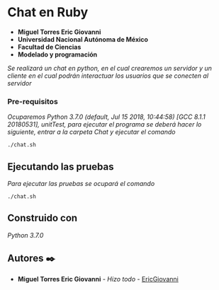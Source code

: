 # Chat en Ruby

* **Miguel Torres Eric Giovanni**
* **Universidad Nacional Autónoma de México**
* **Facultad de Ciencias**
* **Modelado y programación**

_Se realizará un chat en python, en el cual crearemos un servidor y un cliente en el cual podrán interactuar los usuarios que se conecten al servidor_

### Pre-requisitos 

_Ocuparemos Python 3.7.0 (default, Jul 15 2018, 10:44:58) [GCC 8.1.1 20180531], unitTest, para ejecutar el programa se deberá hacer lo siguiente, entrar a la carpeta Chat y ejecutar el comando_

```
./chat.sh
```

## Ejecutando las pruebas 

_Para ejecutar las pruebas se ocupará el comando_

```
./chat.sh
```

## Construido con 

_Python 3.7.0_

## Autores ✒️

* **Miguel Torres Eric Giovanni** - *Hizo todo* - [EricGiovanni](https://github.com/EricGiovanni)

